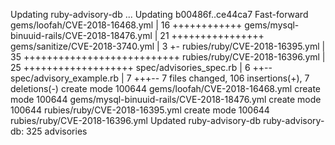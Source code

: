 Updating ruby-advisory-db ...
Updating b00486f..ce44ca7
Fast-forward
 gems/loofah/CVE-2018-16468.yml              |   16 ++++++++++++
 gems/mysql-binuuid-rails/CVE-2018-18476.yml |   21 ++++++++++++++++
 gems/sanitize/CVE-2018-3740.yml             |    3 +-
 rubies/ruby/CVE-2018-16395.yml              |   35 +++++++++++++++++++++++++++
 rubies/ruby/CVE-2018-16396.yml              |   25 +++++++++++++++++++
 spec/advisories_spec.rb                     |    6 ++--
 spec/advisory_example.rb                    |    7 +++--
 7 files changed, 106 insertions(+), 7 deletions(-)
 create mode 100644 gems/loofah/CVE-2018-16468.yml
 create mode 100644 gems/mysql-binuuid-rails/CVE-2018-18476.yml
 create mode 100644 rubies/ruby/CVE-2018-16395.yml
 create mode 100644 rubies/ruby/CVE-2018-16396.yml
Updated ruby-advisory-db
ruby-advisory-db: 325 advisories
